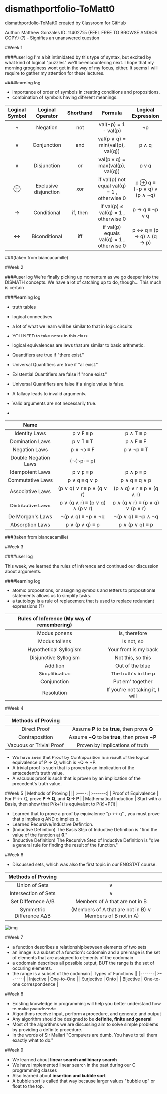 # dismathportfolio-ToMatt0
dismathportfolio-ToMatt0 created by Classroom for GitHub

Author: Matthew Gonzales
ID: 11402725
(FEEL FREE TO BROWSE AND/OR COPY)
(?) - Signifies an unanswered question

#Week 1


####user log
I'm a bit intimidated by this type of syntax, but excited by what kind of logical "puzzles" 
we'll be encountering next. I hope that my morning grogginess wont get in the way of my
focus, either. It seems I will require to gather my attention for these lectures.


####learning log 
- importance of order of symbols in creating conditions and propositions.
- combination of symbols having different meanings.

| Logical Symbol  |  Logical Operator | Shorthand | Formula | Logical Expression |
| :-----: |:-------:|:-----:| :-------: | :-------: |
| ¬ |Negation | not | val(¬p) = 1 - val(p) | ¬p |
| ∧ | Conjunction | and | val(p ∧ q) = min(val(p), val(q)) | p ∧ q |
| ∨ | Disjunction | or | val(p v q) = max(val(p), val(q)) | p v q |
| ⊕ | Exclusive disjunction | xor | if val(p)  not equal val(q) = 1 , otherwise  0|  p ⊕ q  ≡ (¬p ∧ q) v (p ∧ ¬q) |
| → | Conditional | if, then | if val(p)  ≤ val(q) = 1 , otherwise  0  | p → q ≡  ¬p v q |
| ↔ | Biconditional | iff | if val(p) equals val(q) = 1 , otherwise  0 |  p ↔ q ≡ (p → q) ∧ (q → p) |
###(taken from biancacamille)

#Week 2

####user log
We're finally picking up momentum as we go deeper into the DISMATH concepts. 
We have a lot of catching up to do, though... This much is certain


####learning log 
- truth tables
- logical connectives
- a lot of what we learn will be similar to that in logic circuits
- YOU NEED to take notes in this class
- logical equivalences are laws that are similar to basic arithmetic.

-  Quantifiers are true if "there exist."
- Universal Quantifiers are true if "all exist."

- Existential Quantifiers are false if "none exist."
- Universal Quantifiers are false if a single value is false.

- A fallacy leads to invalid arguments. 
- Valid arguments are not necessarily true.
- 
| Name |||
| :-----: |:-------:|:-----:|
| Identity Laws | p ∨ F ≡ p | p ∧ T ≡ p |
| Domination Laws| p ∨ T ≡ T | p ∧ F ≡ F |
| Negation Laws| p ∧ ¬p ≡ F | p ∨ ¬p ≡ T |                                            
| Double Negation Laws | (¬(¬p) ≡ p) |                                                           
| Idempotent Laws| p ∨ p ≡ p | p ∧ p ≡ p |                                              
| Commutative Laws | p ∨ q ≡ q ∨ p | p ∧ q ≡ q ∧ p |                                       
| Associative Laws | (p ∨ q) ∨ r ≡ p ∨ (q ∨ r) | (p ∧ q) ∧ r ≡ p ∧ (q ∧ r) |            
| Distributive Laws | p ∨ (q ∧ r) ≡ (p ∨ q) ∧ (p ∨ r) | p ∧ (q ∨ r) ≡ (p ∧ q) ∨ (p ∧ r) |  
| De Morgan's Laws| ¬(p ∧ q) ≡ ¬p ∨ ¬q | ¬(p ∨ q) ≡ ¬p ∧ ¬q |                        
| Absorption Laws | p ∨ (p ∧ q) ≡ p | p ∧ (p ∨ q) ≡ p |          
###(taken from biancacamille)

#Week 3

####user log

This week, we learned the rules of inference and continued our discussion about arguments.

####learning log
- atomic propositions, or assigning symbols and letters to propositional statements allows us to simplify tasks.
- a tautology is a rule of replacement that is used to replace redundant expressions (?)


| Rules of Inference (My way of remembering) ||
| :-----: |:-------:|
| Modus ponens | Is, therefore |
| Modus tollens | Is not, so |
| Hypothetical Syllogism | Your front is my back |                                    
| Disjunctive Syllogism | Not this, so this |                                                    
| Addition |  Out of the blue |                                           
| Simplification |  The truth's in the p |                                   
| Conjunction | Put em' together | 
| Resolution |  If you're not taking it, I will |


[HELPFUL LINK]: http://www.philosophypages.com/lg/e11a.htm


#Week 4

| Methods of Proving ||
| :-----: |:-------:|
| Direct Proof | Assume **P** to be **true**, then prove **Q** |
| Contraposition | Assume **¬Q** to be **true**, then prove **¬P**|
| Vacuous or Trivial Proof | Proven by implications of truth |                                    

- We have seen that Proof by Contraposition is a result of the logical equivalence of P → Q, which is ¬Q → ¬P.
- A trivial proof is such that is proven by an implication of the antecedent's truth value.
- A vacuous proof is such that is proven by an implication of the precedent's truth value.


#Week 5
| Methods of Proving ||
| :-----: |:-------:|
| Proof of Equivalence | For P ↔ Q,  prove **P → Q**, and **Q → P** |
| Mathematical Induction | Start with a Basis, then show that P(k+1) is equivalent to P(k)+P(1)|

- Learned that to prove a proof by equivalence "p ↔ q" , you must prove that p implies q AND q implies p.
- Learned Recursive/Inductive Definition.
- (Inductive Definition) The Basis Step of Inductive Definition is "find the value of the function at **0**."
- (Inductive Definition) The Recursive Step of Inductive Definition is "give a general rule for finding the result of the function."


#Week 6

- Discussed sets, which was also the first topic in our ENGSTAT course.


| Methods of Proving ||
| :-----: |:-------:|
| Union of Sets | ∨ |
| Intersection of Sets | ∧ |
| Set Differnece A/B  | Members of A that are not in B |
| Symmetric Difference AΔB | (Members of A that are not in B) ∨ (Members of B not in A) |


![img](http://cat4mba.com/Notes/Maths/settheroy/ven.gif)


#Week 7

- a function describes a relationship between elements of two sets
- an image is a subset of a function's codomain and a preimage is the set of elements that are assigned to elements of the codomain
- a codomain describes all possible output, BUT the range is the set of occuring elements.
- the range is a subset of the codomain
| Types of Functions ||
| :-----: |:-------:|
| Injective | One-to-One |
| Surjective | Onto |
| Bijective  | One-to-one correspondence |


#Week 8
- Existing knowledge in programming will help you better understand how to make pseudocode
- Algorithms receive input, perform a procedure, and generate and output
- Any algorithm should be designed to be **definite, finite and general**
- Most of the algorithms we are discussing aim to solve simple problems by providing a definite procedure.
- In the words of Sir Mallari "Computers are dumb. You have to tell them exactly what to do."

#Week 9
- We learned about **linear search and binary search**
- We have implemented linear search in the past during our C programming classes
- Also learned about **insertion and bubble sort**
- A bubble sort is called that way because larger values "bubble up" or float to the top.


